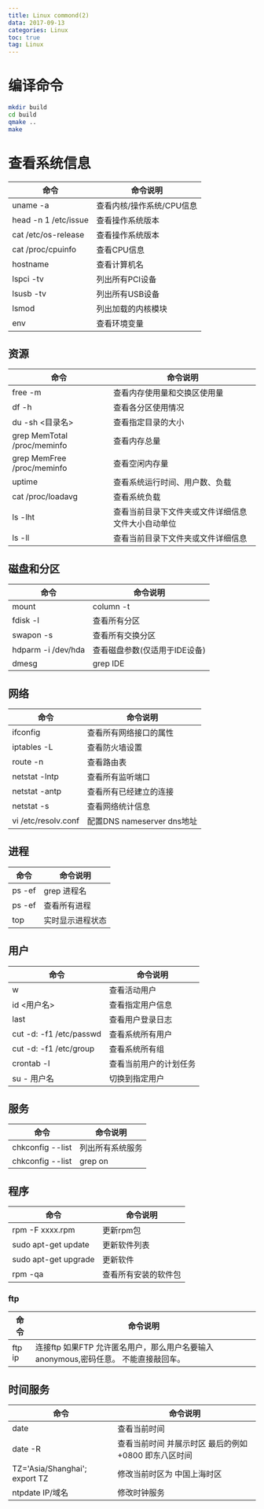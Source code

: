 ```yaml
---
title: Linux commond(2)
data: 2017-09-13
categories: Linux
toc: true
tag: Linux
---
```

</p>


# 编译命令
```sh
mkdir build
cd build
qmake ..
make 
```
# 查看系统信息
| 命令 | 命令说明 |
| --- | --- |
| uname -a | 查看内核/操作系统/CPU信息 |
| head -n 1 /etc/issue | 查看操作系统版本 |
| cat /etc/os-release | 查看操作系统版本 |
| cat /proc/cpuinfo | 查看CPU信息 |
| hostname | 查看计算机名 |
| lspci -tv | 列出所有PCI设备 |
| lsusb -tv | 列出所有USB设备 |
| lsmod | 列出加载的内核模块 |
| env | 查看环境变量 |

## 资源
| 命令 | 命令说明 |
| --- | --- |
| free -m                  | 查看内存使用量和交换区使用量 |
| df -h                    | 查看各分区使用情况 |
| du -sh <目录名>          | 查看指定目录的大小 |
| grep MemTotal /proc/meminfo     | 查看内存总量 |
| grep MemFree /proc/meminfo      | 查看空闲内存量 |
| uptime                   | 查看系统运行时间、用户数、负载 |
| cat /proc/loadavg        | 查看系统负载 |
| ls -lht | 查看当前目录下文件夹或文件详细信息 文件大小自动单位 |
| ls -ll | 查看当前目录下文件夹或文件详细信息 |

## 磁盘和分区
| 命令 | 命令说明 |
| --- | --- |
| mount | column -t        | 查看挂接的分区状态 |
| fdisk -l                 | 查看所有分区 |
| swapon -s                | 查看所有交换分区 |
| hdparm -i /dev/hda       | 查看磁盘参数(仅适用于IDE设备) |
| dmesg | grep IDE         | 查看启动时IDE设备检测状况 |

## 网络
| 命令 | 命令说明 |
| --- | --- |
| ifconfig                 | 查看所有网络接口的属性 |
| iptables -L              | 查看防火墙设置 |
| route -n                 | 查看路由表 |
| netstat -lntp            | 查看所有监听端口 |
| netstat -antp            | 查看所有已经建立的连接 |
| netstat -s               | 查看网络统计信息 |
| vi /etc/resolv.conf | 配置DNS nameserver dns地址 |

## 进程
| 命令 | 命令说明 |
| --- | --- |
| ps -ef|grep 进程名  | 按进程名搜索进程 |
| ps -ef                   | 查看所有进程 |
| top                      | 实时显示进程状态 |

## 用户
| 命令 | 命令说明 |
| --- | --- |
| w                        | 查看活动用户 |
| id <用户名>              | 查看指定用户信息 |
| last                     | 查看用户登录日志 |
| cut -d: -f1 /etc/passwd     | 查看系统所有用户 |
| cut -d: -f1 /etc/group      | 查看系统所有组 |
| crontab -l               | 查看当前用户的计划任务 |
| su - 用户名 | 切换到指定用户 |

## 服务
| 命令 | 命令说明 |
| --- | --- |
| chkconfig --list         | 列出所有系统服务 |
| chkconfig --list | grep on      | 列出所有启动的系统服务 |

## 程序
| 命令 | 命令说明 |
| --- | --- |
| rpm -F xxxx.rpm | 更新rpm包 |
| sudo apt-get update      | 更新软件列表 |
| sudo apt-get upgrade     | 更新软件 |
| rpm -qa                  | 查看所有安装的软件包 |

### ftp
| 命令 | 命令说明 |
| --- | --- |
| ftp ip      | 连接ftp 如果FTP 允许匿名用户，那么用户名要输入anonymous,密码任意。 不能直接敲回车。 |

## 时间服务

| 命令                          | 命令说明                                              |
| ----------------------------- | ----------------------------------------------------- |
| date                          | 查看当前时间                                          |
| date -R                       | 查看当前时间 并展示时区 最后的例如 +0800 即东八区时间 |
| TZ='Asia/Shanghai'; export TZ | 修改当前时区为 中国上海时区                           |
| ntpdate IP/域名               | 修改时钟服务                                          |